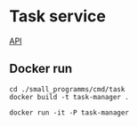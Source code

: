 # Task service

[API](https://github.com/sdaf47/go-knowledge-base/blob/master/small_programms/task/api.http)

## Docker run

```
cd ./small_programms/cmd/task
docker build -t task-manager .

docker run -it -P task-manager
```